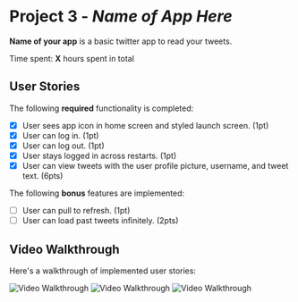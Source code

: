 # Project 3 - *Name of App Here*

**Name of your app** is a basic twitter app to read your tweets.

Time spent: **X** hours spent in total

## User Stories

The following **required** functionality is completed:

- [x] User sees app icon in home screen and styled launch screen. (1pt)
- [x] User can log in. (1pt)
- [x] User can log out. (1pt)
- [x] User stays logged in across restarts. (1pt)
- [x] User can view tweets with the user profile picture, username, and tweet text. (6pts)

The following **bonus** features are implemented:

- [ ] User can pull to refresh. (1pt)
- [ ] User can load past tweets infinitely. (2pts)

## Video Walkthrough

Here's a walkthrough of implemented user stories:

<img src='http://g.recordit.co/yuujWePBdz.gif' title='Video Walkthrough' width='' alt='Video Walkthrough' />
<img src='http://g.recordit.co/u9tLq68z2P.gif' title='Video Walkthrough' width='' alt='Video Walkthrough' />
<img src='http://g.recordit.co/RspBM3gxHT.gif' title='Video Walkthrough' width='' alt='Video Walkthrough' />

